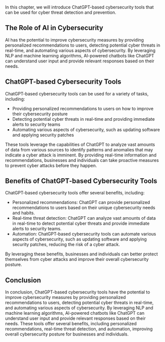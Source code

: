 
In this chapter, we will introduce ChatGPT-based cybersecurity tools that can be used for cyber threat detection and prevention.

The Role of AI in Cybersecurity
-------------------------------

AI has the potential to improve cybersecurity measures by providing personalized recommendations to users, detecting potential cyber threats in real-time, and automating various aspects of cybersecurity. By leveraging NLP and machine learning algorithms, AI-powered chatbots like ChatGPT can understand user input and provide relevant responses based on their needs.

ChatGPT-based Cybersecurity Tools
---------------------------------

ChatGPT-based cybersecurity tools can be used for a variety of tasks, including:

* Providing personalized recommendations to users on how to improve their cybersecurity posture
* Detecting potential cyber threats in real-time and providing immediate alerts to security teams
* Automating various aspects of cybersecurity, such as updating software and applying security patches

These tools leverage the capabilities of ChatGPT to analyze vast amounts of data from various sources to identify patterns and anomalies that may indicate a cyber attack is imminent. By providing real-time information and recommendations, businesses and individuals can take proactive measures to prevent cyber attacks before they happen.

Benefits of ChatGPT-based Cybersecurity Tools
---------------------------------------------

ChatGPT-based cybersecurity tools offer several benefits, including:

* Personalized recommendations: ChatGPT can provide personalized recommendations to users based on their unique cybersecurity needs and habits.
* Real-time threat detection: ChatGPT can analyze vast amounts of data in real-time to detect potential cyber threats and provide immediate alerts to security teams.
* Automation: ChatGPT-based cybersecurity tools can automate various aspects of cybersecurity, such as updating software and applying security patches, reducing the risk of a cyber attack.

By leveraging these benefits, businesses and individuals can better protect themselves from cyber attacks and improve their overall cybersecurity posture.

Conclusion
----------

In conclusion, ChatGPT-based cybersecurity tools have the potential to improve cybersecurity measures by providing personalized recommendations to users, detecting potential cyber threats in real-time, and automating various aspects of cybersecurity. By leveraging NLP and machine learning algorithms, AI-powered chatbots like ChatGPT can understand user input and provide relevant responses based on their needs. These tools offer several benefits, including personalized recommendations, real-time threat detection, and automation, improving overall cybersecurity posture for businesses and individuals.
